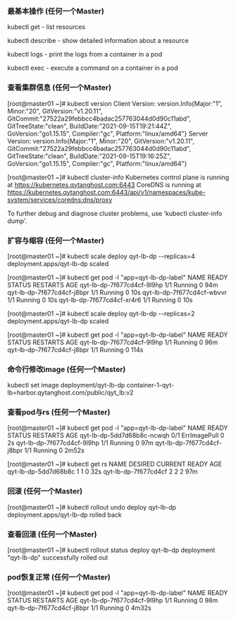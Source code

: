 ### 最基本操作 (任何一个Master)
kubectl get - list resources

kubectl describe - show detailed information about a resource

kubectl logs - print the logs from a container in a pod

kubectl exec - execute a command on a container in a pod

### 查看集群信息 (任何一个Master)
[root@master01 ~]# kubectl version
Client Version: version.Info{Major:"1", Minor:"20", GitVersion:"v1.20.11", GitCommit:"27522a29febbcc4badac257763044d0d90c11abd", GitTreeState:"clean", BuildDate:"2021-09-15T19:21:44Z", GoVersion:"go1.15.15", Compiler:"gc", Platform:"linux/amd64"}
Server Version: version.Info{Major:"1", Minor:"20", GitVersion:"v1.20.11", GitCommit:"27522a29febbcc4badac257763044d0d90c11abd", GitTreeState:"clean", BuildDate:"2021-09-15T19:16:25Z", GoVersion:"go1.15.15", Compiler:"gc", Platform:"linux/amd64"}

[root@master01 ~]# kubectl cluster-info
Kubernetes control plane is running at https://kubernetes.qytanghost.com:6443
CoreDNS is running at https://kubernetes.qytanghost.com:6443/api/v1/namespaces/kube-system/services/coredns:dns/proxy

To further debug and diagnose cluster problems, use 'kubectl cluster-info dump'.

### 扩容与缩容 (任何一个Master)
[root@master01 ~]# kubectl scale deploy qyt-lb-dp --replicas=4
deployment.apps/qyt-lb-dp scaled

[root@master01 ~]# kubectl get pod -l "app=qyt-lb-dp-label"
NAME                         READY   STATUS    RESTARTS   AGE
qyt-lb-dp-7f677cd4cf-9l9hp   1/1     Running   0          94m
qyt-lb-dp-7f677cd4cf-j8bpr   1/1     Running   0          10s
qyt-lb-dp-7f677cd4cf-wbvvr   1/1     Running   0          10s
qyt-lb-dp-7f677cd4cf-xr4r6   1/1     Running   0          10s

[root@master01 ~]# kubectl scale deploy qyt-lb-dp --replicas=2
deployment.apps/qyt-lb-dp scaled

[root@master01 ~]# kubectl get pod -l "app=qyt-lb-dp-label"
NAME                         READY   STATUS    RESTARTS   AGE
qyt-lb-dp-7f677cd4cf-9l9hp   1/1     Running   0          96m
qyt-lb-dp-7f677cd4cf-j8bpr   1/1     Running   0          114s

### 命令行修改image (任何一个Master)
kubectl set image deployment/qyt-lb-dp container-1-qyt-lb=harbor.qytanghost.com/public/qyt_lb:v2

### 查看pod与rs (任何一个Master)
[root@master01 ~]# kubectl get pod -l "app=qyt-lb-dp-label"
NAME                         READY   STATUS         RESTARTS   AGE
qyt-lb-dp-5dd7d68b8c-ncwqh   0/1     ErrImagePull   0          2s
qyt-lb-dp-7f677cd4cf-9l9hp   1/1     Running        0          97m
qyt-lb-dp-7f677cd4cf-j8bpr   1/1     Running        0          2m52s

[root@master01 ~]# kubectl get rs
NAME                   DESIRED   CURRENT   READY   AGE
qyt-lb-dp-5dd7d68b8c   1         1         0       32s
qyt-lb-dp-7f677cd4cf   2         2         2       97m

### 回滚 (任何一个Master)
[root@master01 ~]# kubectl rollout undo deploy qyt-lb-dp
deployment.apps/qyt-lb-dp rolled back

### 查看回滚 (任何一个Master)
[root@master01 ~]# kubectl rollout status deploy qyt-lb-dp
deployment "qyt-lb-dp" successfully rolled out

### pod恢复正常 (任何一个Master)
[root@master01 ~]# kubectl get pod -l "app=qyt-lb-dp-label"
NAME                         READY   STATUS    RESTARTS   AGE
qyt-lb-dp-7f677cd4cf-9l9hp   1/1     Running   0          98m
qyt-lb-dp-7f677cd4cf-j8bpr   1/1     Running   0          4m32s

